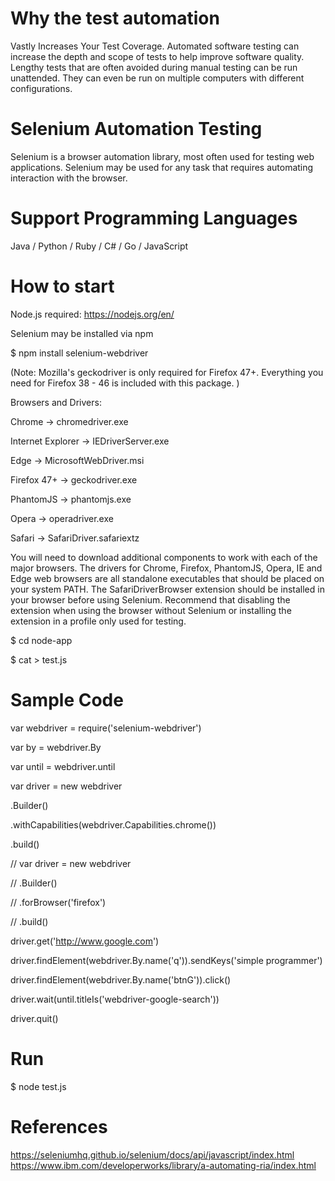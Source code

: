 # Why the test automation

Vastly Increases Your Test Coverage. Automated software testing can increase the depth and scope of tests to help improve software quality. Lengthy tests that are often avoided during manual testing can be run unattended. They can even be run on multiple computers with different configurations.

# Selenium Automation Testing

Selenium is a browser automation library, most often used for testing web applications. Selenium may be used for any task that requires automating interaction with the browser. 

# Support Programming Languages

Java / Python / Ruby / C# / Go / JavaScript

# How to start

Node.js required: https://nodejs.org/en/

Selenium may be installed via npm 

$ npm install selenium-webdriver

(Note: Mozilla's geckodriver is only required for Firefox 47+. Everything you need for Firefox 38 - 46 is included with this package. )

Browsers and Drivers: 

Chrome -> chromedriver.exe

Internet Explorer -> IEDriverServer.exe

Edge -> MicrosoftWebDriver.msi

Firefox 47+ -> geckodriver.exe

PhantomJS -> phantomjs.exe

Opera -> operadriver.exe

Safari -> SafariDriver.safariextz

You will need to download additional components to work with each of the major browsers. The drivers for Chrome, Firefox, PhantomJS, Opera, IE and Edge web browsers are all standalone executables that should be placed on your system PATH. The SafariDriverBrowser extension should be installed in your browser before using Selenium. Recommend that disabling the extension when using the browser without Selenium or installing the extension in a profile only used for testing. 

$ cd node-app

$ cat > test.js

# Sample Code

var webdriver = require('selenium-webdriver')

var by = webdriver.By

var until = webdriver.until

var driver = new webdriver

   .Builder()
   
   .withCapabilities(webdriver.Capabilities.chrome())
   
   .build()
   
// var driver = new webdriver

//   .Builder()

//   .forBrowser('firefox')

//   .build()
 
driver.get('http://www.google.com')

driver.findElement(webdriver.By.name('q')).sendKeys('simple programmer')

driver.findElement(webdriver.By.name('btnG')).click()

driver.wait(until.titleIs('webdriver-google-search'))

driver.quit()

# Run

$ node test.js

# References

https://seleniumhq.github.io/selenium/docs/api/javascript/index.html
https://www.ibm.com/developerworks/library/a-automating-ria/index.html







